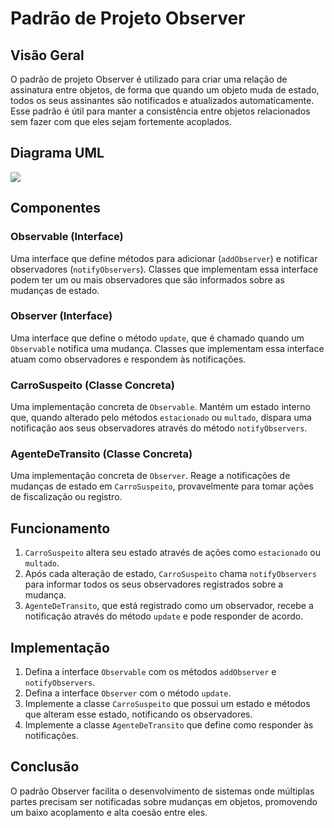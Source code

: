 # Padrão de Projeto Observer

## Visão Geral

O padrão de projeto Observer é utilizado para criar uma relação de assinatura entre objetos, de forma que quando um objeto muda de estado, todos os seus assinantes são notificados e atualizados automaticamente. Esse padrão é útil para manter a consistência entre objetos relacionados sem fazer com que eles sejam fortemente acoplados.

## Diagrama UML

<img src="https://user-images.githubusercontent.com/81486915/204660216-35816772-382b-4f6a-816f-bc9cc5be565a.png">

## Componentes

### Observable (Interface)

Uma interface que define métodos para adicionar (`addObserver`) e notificar observadores (`notifyObservers`). Classes que implementam essa interface podem ter um ou mais observadores que são informados sobre as mudanças de estado.

### Observer (Interface)

Uma interface que define o método `update`, que é chamado quando um `Observable` notifica uma mudança. Classes que implementam essa interface atuam como observadores e respondem às notificações.

### CarroSuspeito (Classe Concreta)

Uma implementação concreta de `Observable`. Mantém um estado interno que, quando alterado pelo métodos `estacionado` ou `multado`, dispara uma notificação aos seus observadores através do método `notifyObservers`.

### AgenteDeTransito (Classe Concreta)

Uma implementação concreta de `Observer`. Reage a notificações de mudanças de estado em `CarroSuspeito`, provavelmente para tomar ações de fiscalização ou registro.

## Funcionamento

1. `CarroSuspeito` altera seu estado através de ações como `estacionado` ou `multado`.
2. Após cada alteração de estado, `CarroSuspeito` chama `notifyObservers` para informar todos os seus observadores registrados sobre a mudança.
3. `AgenteDeTransito`, que está registrado como um observador, recebe a notificação através do método `update` e pode responder de acordo.

## Implementação

1. Defina a interface `Observable` com os métodos `addObserver` e `notifyObservers`.
2. Defina a interface `Observer` com o método `update`.
3. Implemente a classe `CarroSuspeito` que possui um estado e métodos que alteram esse estado, notificando os observadores.
4. Implemente a classe `AgenteDeTransito` que define como responder às notificações.

## Conclusão

O padrão Observer facilita o desenvolvimento de sistemas onde múltiplas partes precisam ser notificadas sobre mudanças em objetos, promovendo um baixo acoplamento e alta coesão entre eles.



